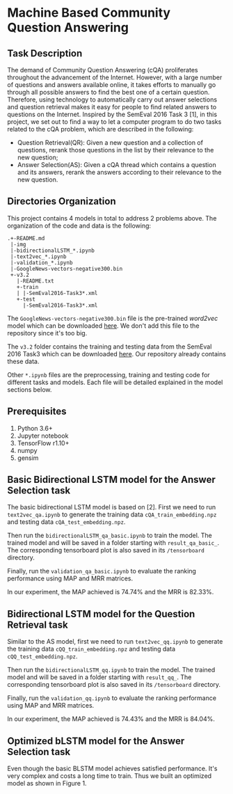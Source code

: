 # Machine Based Community Question Answering

## Task Description

The demand of Community Question Answering (cQA) proliferates throughout the advancement of the Internet. However, with a large number of questions and answers available online, it takes efforts to manually go through all possible answers to find the best one of a certain question. Therefore, using technology to automatically carry out answer selections and question retrieval makes it easy for people to find related answers to questions on the Internet. Inspired by the SemEval 2016 Task 3 [1], in this project, we set out to find a way to let a computer program to do two tasks related to the cQA problem, which are described in the following:	
		
  * Question Retrieval(QR): Given a new question and a collection of questions, rerank those questions in the list by their relevance to the new question;				
  * Answer Selection(AS): Given a cQA thread which contains a question and its answers, rerank the answers according to their relevance to the new question.

## Directories Organization

This project contains 4 models in total to address 2 problems above.
The organization of the code and data is the following:

```
.+-README.md
 |-img
 |-bidirectionalLSTM_*.ipynb
 |-text2vec_*.ipynb
 |-validation_*.ipynb
 |-GoogleNews-vectors-negative300.bin
 +-v3.2
   |-README.txt
   +-train
   | |-SemEval2016-Task3*.xml
   +-test
     |-SemEval2016-Task3*.xml
```

The ``GoogleNews-vectors-negative300.bin`` file is the pre-trained _word2vec_ model which can be downloaded [here](https://code.google.com/archive/p/word2vec/).
We don't add this file to the repository since it's too big.

The ``v3.2`` folder contains the training and testing data from the SemEval 2016 Task3 which can be downloaded [here](http://alt.qcri.org/semeval2016/task3/index.php?id=data-and-tools).
Our repository already contains these data.

Other ``*.ipynb`` files are the preprocessing, training and testing code for different tasks and models.
Each file will be detailed explained in the model sections below.

## Prerequisites

1. Python 3.6+
1. Jupyter notebook
1. TensorFlow r1.10+
1. numpy
1. gensim

## Basic Bidirectional LSTM model for the Answer Selection task

The basic bidirectional LSTM model is based on [2].
First we need to run ``text2vec_qa.ipynb`` to generate the training data ``cQA_train_embedding.npz`` and testing data ``cQA_test_embedding.npz``.

Then run the ``bidirectionalLSTM_qa_basic.ipynb`` to train the model.
The trained model and will be saved in a folder starting with ``result_qa_basic_``.
The corresponding tensorboard plot is also saved in its ``/tensorboard`` directory.

Finally, run the ``validation_qa_basic.ipynb`` to evaluate the ranking performance using MAP and MRR matrices.

In our experiment, the MAP achieved is 74.74% and the MRR is 82.33%.

## Bidirectional LSTM model for the Question Retrieval task

Similar to the AS model,
first we need to run ``text2vec_qq.ipynb`` to generate the training data ``cQQ_train_embedding.npz`` and testing data ``cQQ_test_embedding.npz``.

Then run the ``bidirectionalLSTM_qq.ipynb`` to train the model.
The trained model and will be saved in a folder starting with ``result_qq_``.
The corresponding tensorboard plot is also saved in its ``/tensorboard`` directory.

Finally, run the ``validation_qq.ipynb`` to evaluate the ranking performance using MAP and MRR matrices.

In our experiment, the MAP achieved is 74.43% and the MRR is 84.04%.

## Optimized bLSTM model for the Answer Selection task

Even though the basic BLSTM model achieves satisfied performance.
It's very complex and costs a long time to train.
Thus we built an optimized model as shown in Figure 1.



